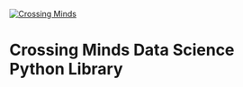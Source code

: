 [![Crossing Minds](https://static.crossingminds.com/img/logo.png)](https://crossingminds.com)

# Crossing Minds Data Science Python Library

